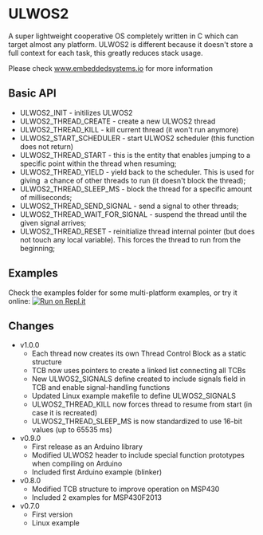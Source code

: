 # ULWOS2
A super lightweight cooperative OS completely written in C which can target almost any platform.
ULWOS2 is different because it doesn't store a full context for each task, this greatly reduces stack usage.

Please check www.embeddedsystems.io for more information
## Basic API
* ULWOS2_INIT - initilizes ULWOS2
* ULWOS2_THREAD_CREATE - create a new ULWOS2 thread
* ULWOS2_THREAD_KILL - kill current thread (it won't run anymore)
* ULWOS2_START_SCHEDULER - start ULWOS2 scheduler (this function does not return)
* ULWOS2_THREAD_START - this is the entity that enables jumping to a specific point within the thread when resuming;
* ULWOS2_THREAD_YIELD - yield back to the scheduler. This is used for giving  a chance of other threads to run (it doesn't block the thread);
* ULWOS2_THREAD_SLEEP_MS - block the thread for a specific amount of milliseconds;
* ULWOS2_THREAD_SEND_SIGNAL - send a signal to other threads;
* ULWOS2_THREAD_WAIT_FOR_SIGNAL - suspend the thread until the given signal arrives;
* ULWOS2_THREAD_RESET - reinitialize thread internal pointer (but does not touch any local variable). This forces the thread to run from the beginning;
## Examples
Check the examples folder for some multi-platform examples, or try it online: [![Run on Repl.it](https://repl.it/badge/github/fabiopjve/ULWOS2)](https://repl.it/github/fabiopjve/ULWOS2)
## Changes
* v1.0.0 
  * Each thread now creates its own Thread Control Block as a static structure
  * TCB now uses pointers to create a linked list connecting all TCBs
  * New ULWOS2_SIGNALS define created to include signals field in TCB and enable signal-handling functions
  * Updated Linux example makefile to define ULWOS2_SIGNALS
  * ULWOS2_THREAD_KILL now forces thread to resume from start (in case it is recreated)
  * ULWOS2_THREAD_SLEEP_MS is now standardized to use 16-bit values (up to 65535 ms)
* v0.9.0
  * First release as an Arduino library
  * Modified ULWOS2 header to include special function prototypes when compiling on Arduino
  * Included first Arduino example (blinker)
* v0.8.0
  * Modified TCB structure to improve operation on MSP430
  * Included 2 examples for MSP430F2013
* v0.7.0
  * First version
  * Linux example
